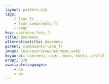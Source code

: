 ```yaml
---
layout: pattern.njk
tags: 
    - lean_fr
    - lean_components_fr
    - page
key: usermenu-lean_fr
title: Usermenu
alternativetitle: Usermenu
parent: components-lean_fr
image: lean/overview/usermenu.webp
keywords: usermenu, user, menu, konto, profil
order: 370
availablelanguages: 
    - de
    - en
---
```


